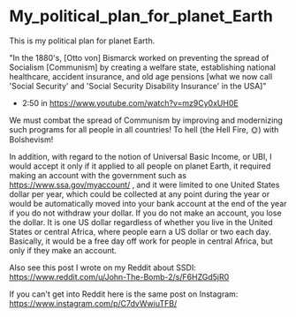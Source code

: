 # My_political_plan_for_planet_Earth
This is my political plan for planet Earth. 

"In the 1880's, \[Otto von\] Bismarck worked on preventing the spread of Socialism \[Communism\] by creating a welfare state, establishing national healthcare, accident insurance, and old age pensions \[what we now call 'Social Security' and 'Social Security Disability Insurance' in the USA\]"

- 2:50 in https://www.youtube.com/watch?v=mz9Cy0xUH0E 

We must combat the spread of Communism by improving and modernizing such programs for all people in all countries! To hell (the Hell Fire, 🌞) with Bolshevism!

In addition, with regard to the notion of Universal Basic Income, or UBI, I would accept it only if it applied to all people on planet Earth, it required making an account with the government such as https://www.ssa.gov/myaccount/ , and it were limited to one United States dollar per year, which could be collected at any point during the year or would be automatically moved into your bank account at the end of the year if you do not withdraw your dollar. If you do not make an account, you lose the dollar. It is one US dollar regardless of whether you live in the United States or central Africa, where people earn a US dollar or two each day. Basically, it would be a free day off work for people in central Africa, but only if they make an account.

Also see this post I wrote on my Reddit about SSDI: 
https://www.reddit.com/u/John-The-Bomb-2/s/F6HZGd5jR0 

If you can't get into Reddit here is the same post on Instagram: 
https://www.instagram.com/p/C7dvWwiuTFB/